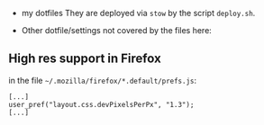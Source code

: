 * my dotfiles
They are deployed via `stow` by the script `deploy.sh`.

* Other dotfile/settings not covered by the files here:

## High res support in Firefox
in the file `~/.mozilla/firefox/*.default/prefs.js`:
```
[...]
user_pref("layout.css.devPixelsPerPx", "1.3");
[...]
```
